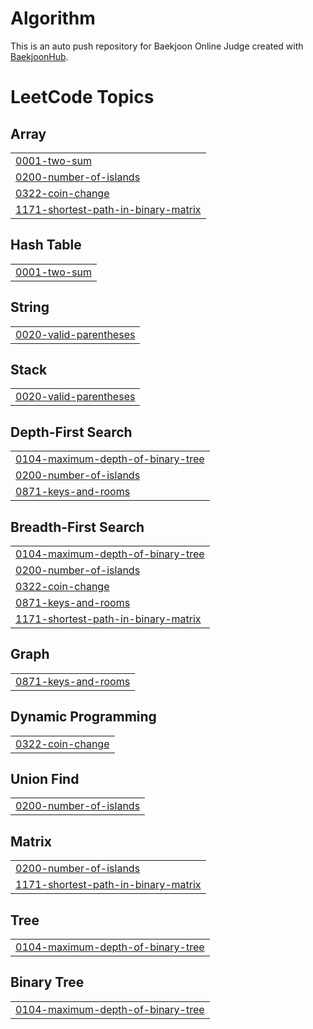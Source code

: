 # Algorithm
This is an auto push repository for Baekjoon Online Judge created with [BaekjoonHub](https://github.com/BaekjoonHub/BaekjoonHub).

<!---LeetCode Topics Start-->
# LeetCode Topics
## Array
|  |
| ------- |
| [0001-two-sum](https://github.com/Whatdoyumin/Algorithm/tree/master/0001-two-sum) |
| [0200-number-of-islands](https://github.com/Whatdoyumin/Algorithm/tree/master/0200-number-of-islands) |
| [0322-coin-change](https://github.com/Whatdoyumin/Algorithm/tree/master/0322-coin-change) |
| [1171-shortest-path-in-binary-matrix](https://github.com/Whatdoyumin/Algorithm/tree/master/1171-shortest-path-in-binary-matrix) |
## Hash Table
|  |
| ------- |
| [0001-two-sum](https://github.com/Whatdoyumin/Algorithm/tree/master/0001-two-sum) |
## String
|  |
| ------- |
| [0020-valid-parentheses](https://github.com/Whatdoyumin/Algorithm/tree/master/0020-valid-parentheses) |
## Stack
|  |
| ------- |
| [0020-valid-parentheses](https://github.com/Whatdoyumin/Algorithm/tree/master/0020-valid-parentheses) |
## Depth-First Search
|  |
| ------- |
| [0104-maximum-depth-of-binary-tree](https://github.com/Whatdoyumin/Algorithm/tree/master/0104-maximum-depth-of-binary-tree) |
| [0200-number-of-islands](https://github.com/Whatdoyumin/Algorithm/tree/master/0200-number-of-islands) |
| [0871-keys-and-rooms](https://github.com/Whatdoyumin/Algorithm/tree/master/0871-keys-and-rooms) |
## Breadth-First Search
|  |
| ------- |
| [0104-maximum-depth-of-binary-tree](https://github.com/Whatdoyumin/Algorithm/tree/master/0104-maximum-depth-of-binary-tree) |
| [0200-number-of-islands](https://github.com/Whatdoyumin/Algorithm/tree/master/0200-number-of-islands) |
| [0322-coin-change](https://github.com/Whatdoyumin/Algorithm/tree/master/0322-coin-change) |
| [0871-keys-and-rooms](https://github.com/Whatdoyumin/Algorithm/tree/master/0871-keys-and-rooms) |
| [1171-shortest-path-in-binary-matrix](https://github.com/Whatdoyumin/Algorithm/tree/master/1171-shortest-path-in-binary-matrix) |
## Graph
|  |
| ------- |
| [0871-keys-and-rooms](https://github.com/Whatdoyumin/Algorithm/tree/master/0871-keys-and-rooms) |
## Dynamic Programming
|  |
| ------- |
| [0322-coin-change](https://github.com/Whatdoyumin/Algorithm/tree/master/0322-coin-change) |
## Union Find
|  |
| ------- |
| [0200-number-of-islands](https://github.com/Whatdoyumin/Algorithm/tree/master/0200-number-of-islands) |
## Matrix
|  |
| ------- |
| [0200-number-of-islands](https://github.com/Whatdoyumin/Algorithm/tree/master/0200-number-of-islands) |
| [1171-shortest-path-in-binary-matrix](https://github.com/Whatdoyumin/Algorithm/tree/master/1171-shortest-path-in-binary-matrix) |
## Tree
|  |
| ------- |
| [0104-maximum-depth-of-binary-tree](https://github.com/Whatdoyumin/Algorithm/tree/master/0104-maximum-depth-of-binary-tree) |
## Binary Tree
|  |
| ------- |
| [0104-maximum-depth-of-binary-tree](https://github.com/Whatdoyumin/Algorithm/tree/master/0104-maximum-depth-of-binary-tree) |
<!---LeetCode Topics End-->